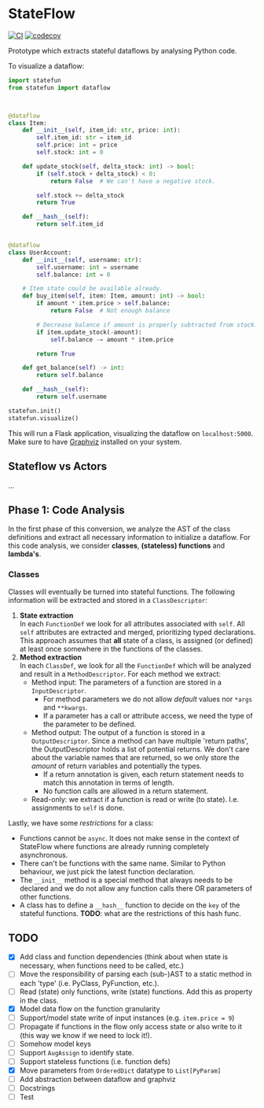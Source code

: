 # StateFlow
[![CI](https://github.com/wzorgdrager/stateful_dataflows/actions/workflows/python-app.yml/badge.svg)](https://github.com/wzorgdrager/stateful_dataflows/actions/workflows/python-app.yml)
[![codecov](https://codecov.io/gh/wzorgdrager/stateful_dataflows/branch/main/graph/badge.svg)](https://codecov.io/gh/wzorgdrager/stateful_dataflows)

Prototype which extracts stateful dataflows by analysing Python code. 

To visualize a dataflow:
```python
import statefun
from statefun import dataflow



@dataflow
class Item:
    def __init__(self, item_id: str, price: int):
        self.item_id: str = item_id
        self.price: int = price
        self.stock: int = 0

    def update_stock(self, delta_stock: int) -> bool:
        if (self.stock + delta_stock) < 0:
            return False  # We can't have a negative stock.

        self.stock += delta_stock
        return True

    def __hash__(self):
        return self.item_id


@dataflow
class UserAccount:
    def __init__(self, username: str):
        self.username: int = username
        self.balance: int = 0

    # Item state could be available already.
    def buy_item(self, item: Item, amount: int) -> bool:
        if amount * item.price > self.balance:
            return False  # Not enough balance

        # Decrease balance if amount is properly subtracted from stock.
        if item.update_stock(-amount):
            self.balance -= amount * item.price

        return True

    def get_balance(self) -> int:
        return self.balance

    def __hash__(self):
        return self.username

statefun.init()
statefun.visualize()
```

This will run a Flask application, visualizing the dataflow on `localhost:5000`. Make sure to have [Graphviz](https://graphviz.org/) installed on your system.

## Stateflow vs Actors
...
## Phase 1: Code Analysis
In the first phase of this conversion, we analyze the AST of the class definitions and extract all necessary information to initialize a dataflow. For this code analysis, we consider **classes**, **(stateless) functions** and **lambda's**.
### Classes
Classes will eventually be turned into stateful functions. The following information will be extracted and stored in a `ClassDescriptor`:
1. **State extraction**   
In each `FunctionDef` we look for all attributes associated with `self`. All `self` attributes are extracted and merged, prioritizing typed declarations.
This approach assumes that __all__ state of a class, is assigned (or defined) at least once somewhere in the functions of the classes.
2. **Method extraction**   
In each `ClassDef`, we look for all the `FunctionDef` which will be analyzed and result in a `MethodDescriptor`. 
For each method we extract:
    - Method input: The parameters of a function are stored in a `InputDescriptor`. 
         - For method parameters we do not allow _default_ values nor `*args` and `**kwargs`.
         - If a parameter has a call or attribute access, we need the type of the parameter to be defined.
    - Method output: The output of a function is stored in a `OutputDescriptor`. Since a method can have multiple 'return paths', the OutputDescriptor holds a list of potential returns. We don't care about the variable names that are returned, so we only store the _amount_ of return variables and potentially the types. 
         - If a return annotation is given, each return statement needs to match this annotation in terms of length.
         - No function calls are allowed in a return statement. 
    - Read-only: we extract if a function is read or write (to state). I.e. assignments to `self` is done. 

Lastly, we have some _restrictions_ for a class:
- Functions cannot be `async`. It does not make sense in the context of StateFlow where functions are already running completely asynchronous.
- There can't be functions with the same name. Similar to Python behaviour, we just pick the latest function declaration.
- The `__init__` method is a special method that always needs to be declared and we do not allow any function calls there OR parameters of other functions.
- A class has to define a `__hash__` function to decide on the `key` of the stateful functions. **TODO**: what are the restrictions of this hash func.

## TODO
- [x] Add class and function dependencies (think about when state is necessary, when functions need to be called, etc.)
- [ ] Move the responsibility of parsing each (sub-)AST to a static method in each 'type' (i.e. PyClass, PyFunction, etc.).
- [ ] Read (state) only functions, write (state) functions. Add this as property in the class.
- [x] Model data flow on the function granularity
- [ ] Support/model state write of input instances (e.g. `item.price = 9`)
- [ ] Propagate if functions in the flow only access state or also write to it (this way we know if we need to lock it!). 
- [ ] Somehow model keys
- [ ] Support `AugAssign` to identify state. 
- [ ] Support stateless functions (i.e. function defs)
- [x] Move parameters from `OrderedDict` datatype to `List[PyParam]`  
- [ ] Add abstraction between dataflow and graphviz
- [ ] Docstrings
- [ ] Test
